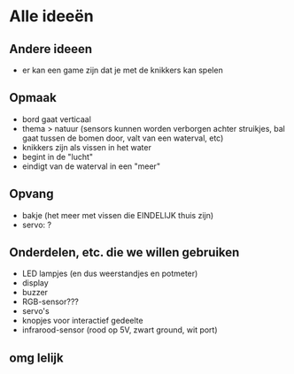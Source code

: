 # Alle ideeën

## Andere ideeen
* er kan een game zijn dat je met de knikkers kan spelen

## Opmaak
* bord gaat verticaal
* thema > natuur (sensors kunnen worden verborgen achter struikjes, bal gaat tussen de bomen door, valt van een waterval, etc)
* knikkers zijn als vissen in het water
* begint in de "lucht"
* eindigt van de waterval in een "meer" 

## Opvang 
* bakje (het meer met vissen die EINDELIJK thuis zijn)
* servo: ?


## Onderdelen, etc. die we willen gebruiken
* LED lampjes (en dus weerstandjes en potmeter)
* display
* buzzer
* RGB-sensor???
* servo's
* knopjes voor interactief gedeelte
* infrarood-sensor (rood op 5V, zwart ground, wit port)

## omg lelijk
